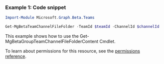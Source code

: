 ### Example 1: Code snippet

```powershell
Import-Module Microsoft.Graph.Beta.Teams

Get-MgBetaTeamChannelFileFolder -TeamId $teamId -ChannelId $channelId
```
This example shows how to use the Get-MgBetaGroupTeamChannelFileFolderContent Cmdlet.

To learn about permissions for this resource, see the [permissions reference](/graph/permissions-reference).

